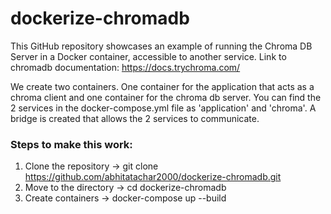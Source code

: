 # dockerize-chromadb
This GitHub repository showcases an example of running the Chroma DB Server in a Docker container, accessible to another service. Link to chromadb documentation: https://docs.trychroma.com/

We create two containers. One container for the application that acts as a chroma client and one container for the chroma db server. You can find the 2 services in the docker-compose.yml file as 'application' and 'chroma'. A bridge is created that allows the 2 services to communicate.

### Steps to make this work:
1. Clone the repository -> git clone https://github.com/abhitatachar2000/dockerize-chromadb.git
2. Move to the directory -> cd dockerize-chromadb
3. Create containers -> docker-compose up --build